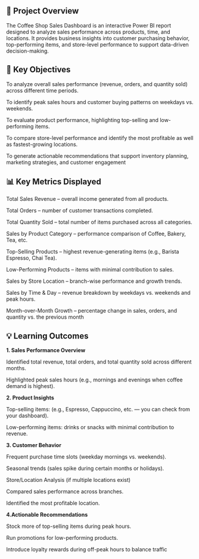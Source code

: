 ## 📌 Project Overview

The Coffee Shop Sales Dashboard is an interactive Power BI report designed to analyze sales performance across products, time, and locations. It provides business insights into customer purchasing behavior, top-performing items, and store-level performance to support data-driven decision-making.


## 🎯 Key Objectives

To analyze overall sales performance (revenue, orders, and quantity sold) across different time periods.

To identify peak sales hours and customer buying patterns on weekdays vs. weekends.

To evaluate product performance, highlighting top-selling and low-performing items.

To compare store-level performance and identify the most profitable as well as fastest-growing locations.

To generate actionable recommendations that support inventory planning, marketing strategies, and customer engagement

## 📊 Key Metrics Displayed

Total Sales Revenue – overall income generated from all products.

Total Orders – number of customer transactions completed.

Total Quantity Sold – total number of items purchased across all categories.

Sales by Product Category – performance comparison of Coffee, Bakery, Tea, etc.

Top-Selling Products – highest revenue-generating items (e.g., Barista Espresso, Chai Tea).

Low-Performing Products – items with minimal contribution to sales.

Sales by Store Location – branch-wise performance and growth trends.

Sales by Time & Day – revenue breakdown by weekdays vs. weekends and peak hours.

Month-over-Month Growth – percentage change in sales, orders, and quantity vs. the previous month
## 💡 Learning Outcomes

**1. Sales Performance Overview**

Identified total revenue, total orders, and total quantity sold across different months.

Highlighted peak sales hours (e.g., mornings and evenings when coffee demand is highest).

**2. Product Insights**

Top-selling items: (e.g., Espresso, Cappuccino, etc. — you can check from your dashboard).

Low-performing items: drinks or snacks with minimal contribution to revenue.

**3. Customer Behavior**

Frequent purchase time slots (weekday mornings vs. weekends).

Seasonal trends (sales spike during certain months or holidays).

Store/Location Analysis (if multiple locations exist)

Compared sales performance across branches.

Identified the most profitable location.

**4.Actionable Recommendations**

Stock more of top-selling items during peak hours.

Run promotions for low-performing products.

Introduce loyalty rewards during off-peak hours to balance traffic
